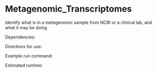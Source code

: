 # Metagenomic_Transcriptomes
Identify what is in a metagenomic sample from NCBI or a clinical lab, and what it may be doing

Dependencies:

Directions for use:

Example run command:

Estimated runtime:



